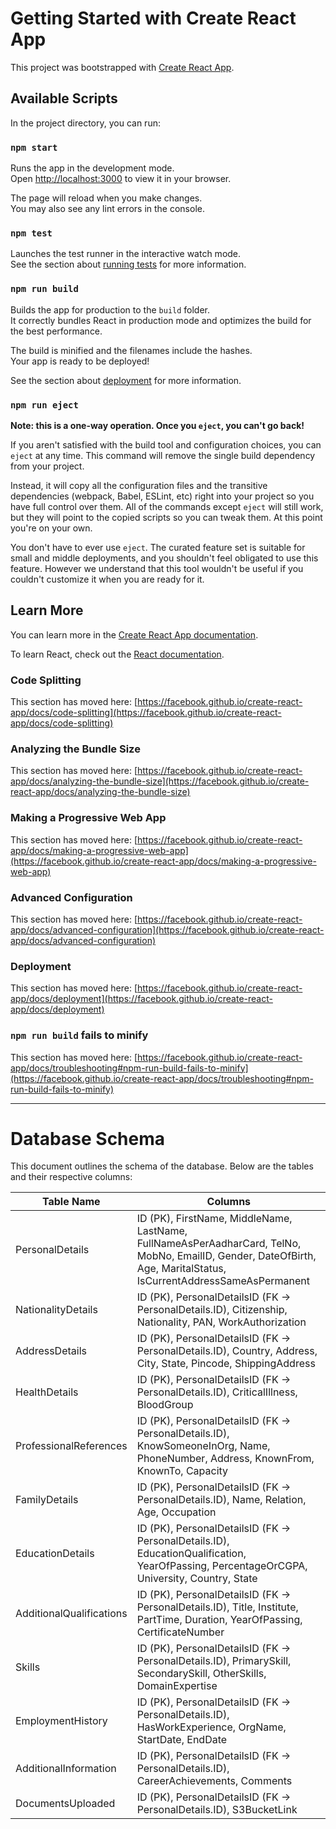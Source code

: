 # Getting Started with Create React App

This project was bootstrapped with [Create React App](https://github.com/facebook/create-react-app).

## Available Scripts

In the project directory, you can run:

### `npm start`

Runs the app in the development mode.\
Open [http://localhost:3000](http://localhost:3000) to view it in your browser.

The page will reload when you make changes.\
You may also see any lint errors in the console.

### `npm test`

Launches the test runner in the interactive watch mode.\
See the section about [running tests](https://facebook.github.io/create-react-app/docs/running-tests) for more information.

### `npm run build`

Builds the app for production to the `build` folder.\
It correctly bundles React in production mode and optimizes the build for the best performance.

The build is minified and the filenames include the hashes.\
Your app is ready to be deployed!

See the section about [deployment](https://facebook.github.io/create-react-app/docs/deployment) for more information.

### `npm run eject`

**Note: this is a one-way operation. Once you `eject`, you can't go back!**

If you aren't satisfied with the build tool and configuration choices, you can `eject` at any time. This command will remove the single build dependency from your project.

Instead, it will copy all the configuration files and the transitive dependencies (webpack, Babel, ESLint, etc) right into your project so you have full control over them. All of the commands except `eject` will still work, but they will point to the copied scripts so you can tweak them. At this point you're on your own.

You don't have to ever use `eject`. The curated feature set is suitable for small and middle deployments, and you shouldn't feel obligated to use this feature. However we understand that this tool wouldn't be useful if you couldn't customize it when you are ready for it.

## Learn More

You can learn more in the [Create React App documentation](https://facebook.github.io/create-react-app/docs/getting-started).

To learn React, check out the [React documentation](https://reactjs.org/).

### Code Splitting

This section has moved here: [https://facebook.github.io/create-react-app/docs/code-splitting](https://facebook.github.io/create-react-app/docs/code-splitting)

### Analyzing the Bundle Size

This section has moved here: [https://facebook.github.io/create-react-app/docs/analyzing-the-bundle-size](https://facebook.github.io/create-react-app/docs/analyzing-the-bundle-size)

### Making a Progressive Web App

This section has moved here: [https://facebook.github.io/create-react-app/docs/making-a-progressive-web-app](https://facebook.github.io/create-react-app/docs/making-a-progressive-web-app)

### Advanced Configuration

This section has moved here: [https://facebook.github.io/create-react-app/docs/advanced-configuration](https://facebook.github.io/create-react-app/docs/advanced-configuration)

### Deployment

This section has moved here: [https://facebook.github.io/create-react-app/docs/deployment](https://facebook.github.io/create-react-app/docs/deployment)

### `npm run build` fails to minify

This section has moved here: [https://facebook.github.io/create-react-app/docs/troubleshooting#npm-run-build-fails-to-minify](https://facebook.github.io/create-react-app/docs/troubleshooting#npm-run-build-fails-to-minify)


-------------------------------------------------------------------------------------------------------------------------------------------------------------------------------------

# Database Schema

This document outlines the schema of the database. Below are the tables and their respective columns:

| Table Name             | Columns                                                                                      |
|------------------------|----------------------------------------------------------------------------------------------|
| PersonalDetails        | ID (PK), FirstName, MiddleName, LastName, FullNameAsPerAadharCard, TelNo, MobNo, EmailID, Gender, DateOfBirth, Age, MaritalStatus, IsCurrentAddressSameAsPermanent |
| NationalityDetails    | ID (PK), PersonalDetailsID (FK -> PersonalDetails.ID), Citizenship, Nationality, PAN, WorkAuthorization |
| AddressDetails         | ID (PK), PersonalDetailsID (FK -> PersonalDetails.ID), Country, Address, City, State, Pincode, ShippingAddress |
| HealthDetails          | ID (PK), PersonalDetailsID (FK -> PersonalDetails.ID), CriticalIllness, BloodGroup |
| ProfessionalReferences| ID (PK), PersonalDetailsID (FK -> PersonalDetails.ID), KnowSomeoneInOrg, Name, PhoneNumber, Address, KnownFrom, KnownTo, Capacity |
| FamilyDetails          | ID (PK), PersonalDetailsID (FK -> PersonalDetails.ID), Name, Relation, Age, Occupation |
| EducationDetails       | ID (PK), PersonalDetailsID (FK -> PersonalDetails.ID), EducationQualification, YearOfPassing, PercentageOrCGPA, University, Country, State |
| AdditionalQualifications | ID (PK), PersonalDetailsID (FK -> PersonalDetails.ID), Title, Institute, PartTime, Duration, YearOfPassing, CertificateNumber |
| Skills                 | ID (PK), PersonalDetailsID (FK -> PersonalDetails.ID), PrimarySkill, SecondarySkill, OtherSkills, DomainExpertise |
| EmploymentHistory      | ID (PK), PersonalDetailsID (FK -> PersonalDetails.ID), HasWorkExperience, OrgName, StartDate, EndDate |
| AdditionalInformation  | ID (PK), PersonalDetailsID (FK -> PersonalDetails.ID), CareerAchievements, Comments |
| DocumentsUploaded      | ID (PK), PersonalDetailsID (FK -> PersonalDetails.ID), S3BucketLink |
